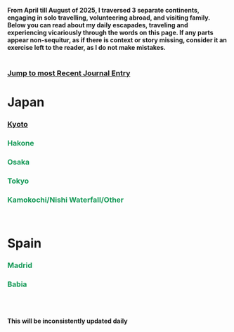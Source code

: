 <b> From April till August of 2025, I traversed 3 separate continents, engaging in solo travelling, volunteering abroad, and visiting family. Below you can read about my daily escapades, traveling and experiencing vicariously through the words on this page. If any parts appear non-sequitur, as if there is context or story missing, consider it an exercise left to the reader, as I do not make mistakes.  </b>
<br>
<br>
<style>
    h3 {
        color: #159957;
    }
</style>

<h3><a href="/japan#recent">Jump to most Recent Journal Entry</a></h3>

<h1>Japan</h1>

<h3><a href="/japan#kyoto">Kyoto</a></h3>
<h3>Hakone</h3>
<h3>Osaka</h3>
<h3>Tokyo</h3>
<h3>Kamokochi/Nishi Waterfall/Other</h3>

<br>

# Spain

### Madrid
### Babia


<br>
<br>

<b> This will be inconsistently updated daily </b>